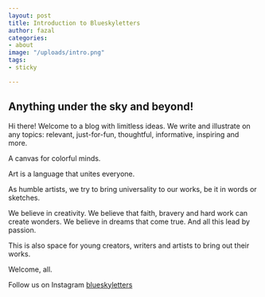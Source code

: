 ```yaml
---
layout: post
title: Introduction to Blueskyletters
author: fazal
categories:
- about
image: "/uploads/intro.png"
tags:
- sticky

---
```

## Anything under the sky and beyond!

Hi there! Welcome to a blog with limitless ideas. We write and illustrate on any topics: relevant, just-for-fun, thoughtful, informative, inspiring and more.

A canvas for colorful minds.

Art is a language that unites everyone.

As humble artists, we try to bring universality to our works, be it in words or sketches.

We believe in creativity. We believe that faith, bravery and hard work can create wonders. We believe in dreams that come true. And all this lead by passion.

This is also space for young creators, writers and artists to bring out their works.

Welcome, all.

Follow us on Instagram [blueskyletters](https://www.instagram.com/blueskyletters/ "blueskyletters")